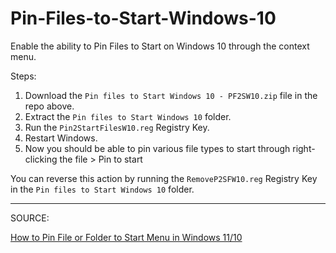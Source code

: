 # Pin-Files-to-Start-Windows-10
Enable the ability to Pin Files to Start on Windows 10 through the context menu.

Steps:

1. Download the `Pin files to Start Windows 10 - PF2SW10.zip` file in the repo above.
2. Extract the `Pin files to Start Windows 10` folder.
3. Run the `Pin2StartFilesW10.reg` Registry Key.
4. Restart Windows.
5. Now you should be able to pin various file types to start through right-clicking the file > Pin to start

You can reverse this action by running the `RemoveP2SFW10.reg` Registry Key in the `Pin files to Start Windows 10` folder.

***

SOURCE:

[How to Pin File or Folder to Start Menu in Windows 11/10](https://www.thewindowsclub.com/pin-file-to-start-menu-windows-10)

